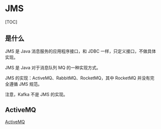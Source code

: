 # JMS

[TOC]

## 是什么

JMS 是 Java 消息服务的应用程序接口，和 JDBC 一样，只定义接口，不做具体实现。

JMS 是 Java 对于消息队列 MQ 的一种实现方式。

JMS 的实现：ActiveMQ、RabbitMQ、RocketMQ，其中 RocketMQ 并没有完全遵循 JMS 规范。

注意，Kafka 不是 JMS 的实现。

## ActiveMQ

[ActiveMQ](https://activemq.apache.org/)

